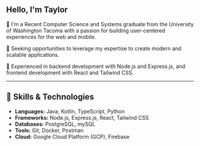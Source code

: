 ## Hello, I'm Taylor


🚀 I'm a Recent Computer Science and Systems graduate from the University of Washington Tacoma with a passion for building user-centered experiences for the web and mobile. 

🎯 Seeking opportunities to leverage my expertise to create modern and scalable applications. 

💼 Experienced in backend development with Node.js and Express.js, and frontend development with React and Tailwind CSS.

---  
## 🔧 Skills & Technologies

*   **Languages:** Java, Kotlin, TypeScript, Python
*   **Frameworks:** Node.js, Express.js, React, Tailwind CSS
*   **Databases:** PostgreSQL, mySQL
*   **Tools:** Git, Docker, Postman
*   **Cloud:** Google Cloud Platform (GCP), Firebase


